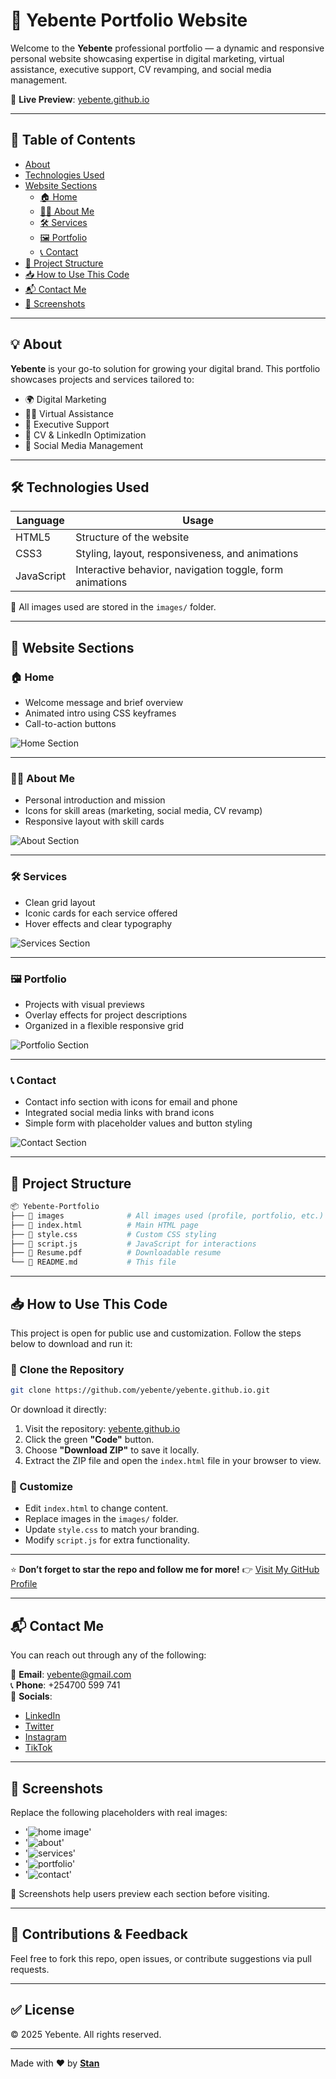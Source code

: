 # 🌟 **Yebente Portfolio Website**

Welcome to the **Yebente** professional portfolio — a dynamic and responsive personal website showcasing expertise in digital marketing, virtual assistance, executive support, CV revamping, and social media management.

🔗 **Live Preview**: [yebente.github.io](https://yebente.github.io)

---

## 📌 **Table of Contents**
- [About](#about)
- [Technologies Used](#technologies-used)
- [Website Sections](#website-sections)
  - [🏠 Home](#-home)
  - [🙋‍♀️ About Me](#-about-me)
  - [🛠️ Services](#-services)
  - [🖼️ Portfolio](#-portfolio)
  - [📞 Contact](#-contact)
- [📁 Project Structure](#project-structure)
- [📥 How to Use This Code](#-how-to-use-this-code)
- [📬 Contact Me](#-contact-me)
- [📸 Screenshots](#-screenshots)

---

## 💡 **About**
**Yebente** is your go-to solution for growing your digital brand. This portfolio showcases projects and services tailored to:

- 🌍 Digital Marketing
- 👩‍💼 Virtual Assistance
- 🧾 Executive Support
- 📄 CV & LinkedIn Optimization
- 📱 Social Media Management

---

## 🛠️ **Technologies Used**
| Language | Usage |
|----------|--------|
| HTML5    | Structure of the website |
| CSS3     | Styling, layout, responsiveness, and animations |
| JavaScript | Interactive behavior, navigation toggle, form animations |

📁 All images used are stored in the `images/` folder.

---

## 🧩 **Website Sections**

### 🏠 Home
- Welcome message and brief overview
- Animated intro using CSS keyframes
- Call-to-action buttons

![Home Section](images/home.png)


---

### 🙋‍♀️ About Me
- Personal introduction and mission
- Icons for skill areas (marketing, social media, CV revamp)
- Responsive layout with skill cards

![About Section](images/about.png)

---

### 🛠️ Services
- Clean grid layout
- Iconic cards for each service offered
- Hover effects and clear typography

![Services Section](images/services.png)

---

### 🖼️ Portfolio
- Projects with visual previews
- Overlay effects for project descriptions
- Organized in a flexible responsive grid

![Portfolio Section](images/portfolio.png)

---

### 📞 Contact
- Contact info section with icons for email and phone
- Integrated social media links with brand icons
- Simple form with placeholder values and button styling

![Contact Section](images/contact.png)

---

## 📁 Project Structure
```bash
📦 Yebente-Portfolio
├── 📁 images              # All images used (profile, portfolio, etc.)
├── 📄 index.html          # Main HTML page
├── 📄 style.css           # Custom CSS styling
├── 📄 script.js           # JavaScript for interactions
├── 📄 Resume.pdf          # Downloadable resume
└── 📄 README.md           # This file
```

---

## 📥 **How to Use This Code**

This project is open for public use and customization. Follow the steps below to download and run it:

### 🧷 Clone the Repository
```bash
git clone https://github.com/yebente/yebente.github.io.git
```

Or download it directly:
1. Visit the repository: [yebente.github.io](https://github.com/yebente/yebente.github.io)
2. Click the green **"Code"** button.
3. Choose **"Download ZIP"** to save it locally.
4. Extract the ZIP file and open the `index.html` file in your browser to view.

### 📁 Customize
- Edit `index.html` to change content.
- Replace images in the `images/` folder.
- Update `style.css` to match your branding.
- Modify `script.js` for extra functionality.

---

⭐ **Don’t forget to star the repo and follow me for more!** 
👉 [Visit My GitHub Profile](https://github.com/yebente)

---

## 📬 **Contact Me**
You can reach out through any of the following:

📧 **Email**: yebente@gmail.com  
📞 **Phone**: +254700 599 741  
🔗 **Socials**:
- [LinkedIn](https://www.linkedin.com/in/stanmobitech)
- [Twitter](https://twitter.com/stanmobitech)
- [Instagram](https://www.instagram.com/stanmobitech/?hl=en)
- [TikTok](https://www.tiktok.com/@5tan_lee)

---

## 📸 **Screenshots**
Replace the following placeholders with real images:

- '![home image](PasteYourImageURLHere)'
- '![about](PasteYourImageURLHere)'
- '![services](PasteYourImageURLHere)'
- '![portfolio](PasteYourImageURLHere)'
- '![contact](PasteYourImageURLHere)'

📸 Screenshots help users preview each section before visiting.

---

## 🙌 **Contributions & Feedback**
Feel free to fork this repo, open issues, or contribute suggestions via pull requests.

---

## ✅ **License**
© 2025 Yebente. All rights reserved.

---

Made with ❤️ by <a href ="https://www.linkedin.com/in/stanmobitech/">**Stan**</a>